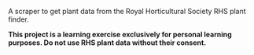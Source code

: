 A scraper to get plant data from the Royal Horticultural Society RHS plant finder.

**This project is a learning exercise exclusively for personal learning purposes. Do not use RHS plant data without their consent.**
